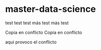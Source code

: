 # master-data-science


test test test
más test más test

Copia en conflicto
Copia en conflicto

aqui provoco el conflicto
